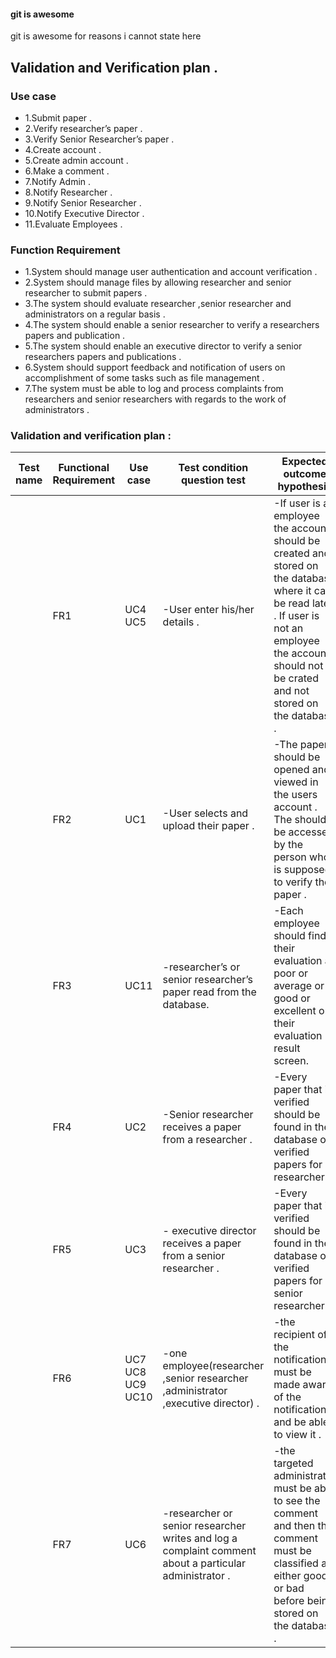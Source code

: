 #### git is awesome
git is awesome for reasons i cannot state here 

## Validation and Verification plan .
### Use case
- 1.Submit paper .
- 2.Verify researcher’s paper .
- 3.Verify Senior Researcher’s paper .
- 4.Create account .
- 5.Create admin account .
- 6.Make a comment .
- 7.Notify Admin .
- 8.Notify Researcher .
- 9.Notify Senior Researcher .
- 10.Notify Executive Director .
- 11.Evaluate Employees .

### Function Requirement
- 1.System should manage user authentication and account verification .
- 2.System should manage files by allowing researcher and senior researcher to submit papers .
- 3.The system should evaluate researcher ,senior researcher and administrators on a regular basis .
- 4.The system should enable a senior researcher to verify a researchers papers and publication .
- 5.The system should enable an executive director to verify a senior researchers papers and publications .
- 6.System should support feedback and notification of users on accomplishment of some tasks such as file management .
- 7.The system must be able to log and process complaints from researchers and senior researchers with regards to the work of administrators .

### Validation and verification plan :

| Test name   | Functional Requirement | Use case | Test condition question test | Expected outcome hypothesis |
|-------------|------------------------|----------|------------------------------|-----------------------------|
|             | FR1                    | UC4  UC5 | -User enter his/her details .  | -If user is an employee the account should be created and stored on the database where it can be read later . If user is not an employee the account should not be crated and not stored on the database .|
|             | FR2                    | UC1      | -User selects and upload their paper . | -The paper should be opened and viewed in the users account . The should be accessed by the person who is supposed to verify the paper . | 
|             | FR3                    | UC11     | -researcher’s or senior researcher’s paper read from the database. | -Each employee should find their evaluation as poor or average or good or excellent on their evaluation result screen. |
|             | FR4                    | UC2      | -Senior researcher receives a paper from a researcher . | -Every paper that is verified should be found in the database of verified papers for researchers . |
|             | FR5                    | UC3      | - executive director receives a paper from a senior researcher . | -Every paper that is verified should be found in the database of verified papers for senior researchers . |
|             | FR6                    | UC7   UC8   UC9  UC10      | -one employee(researcher ,senior researcher ,administrator ,executive director) . | -the recipient of the notification must be made aware of the notification and be able to view it . |
|             | FR7                    | UC6      | -researcher or senior researcher writes and log a complaint comment about a particular administrator . | -the targeted administrator must be able to see the comment and then the comment must be classified as either good or bad before being stored on the database . |                         